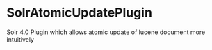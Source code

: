 SolrAtomicUpdatePlugin
======================

Solr 4.0 Plugin which allows atomic update of lucene document more intuitively 